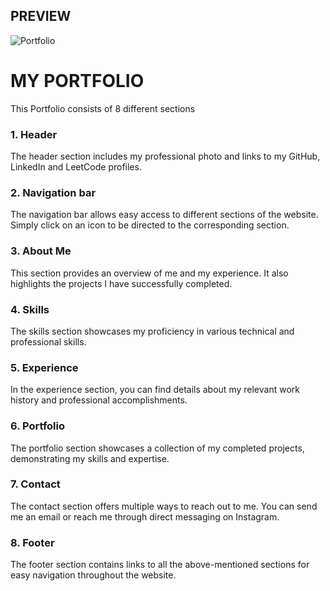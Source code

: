 ## PREVIEW

![Portfolio](https://i.ibb.co/PhPDJ5T/Screenshot-208.png)

# MY PORTFOLIO

This Portfolio consists of 8 different sections

### 1. Header

The header section includes my professional photo and links to my GitHub, LinkedIn and LeetCode profiles.

### 2. Navigation bar

The navigation bar allows easy access to different sections of the website. Simply click on an icon to be directed to the corresponding section.

### 3. About Me

This section provides an overview of me and my experience. It also highlights the projects I have successfully completed.

### 4. Skills

The skills section showcases my proficiency in various technical and professional skills.

### 5. Experience

In the experience section, you can find details about my relevant work history and professional accomplishments.

### 6. Portfolio

The portfolio section showcases a collection of my completed projects, demonstrating my skills and expertise.

### 7. Contact

The contact section offers multiple ways to reach out to me. You can send me an email or reach me through direct messaging on Instagram.

### 8. Footer

The footer section contains links to all the above-mentioned sections for easy navigation throughout the website.
